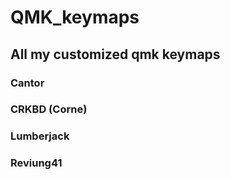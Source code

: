 # QMK_keymaps
## All my customized qmk keymaps
### Cantor
### CRKBD (Corne)
### Lumberjack
### Reviung41